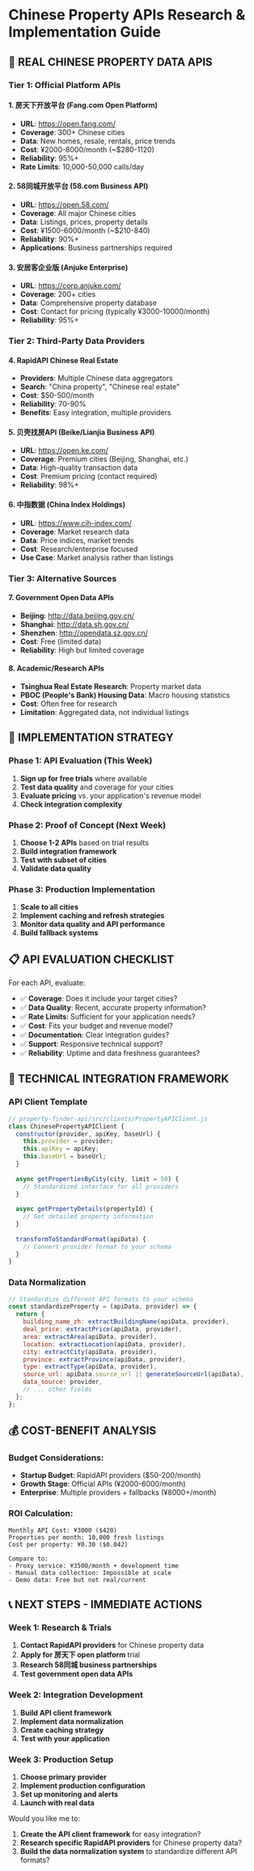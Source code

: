 # Chinese Property APIs Research & Implementation Guide

## 🎯 REAL CHINESE PROPERTY DATA APIS

### Tier 1: Official Platform APIs

#### 1. 房天下开放平台 (Fang.com Open Platform)
- **URL**: https://open.fang.com/
- **Coverage**: 300+ Chinese cities
- **Data**: New homes, resale, rentals, price trends
- **Cost**: ¥2000-8000/month (~$280-1120)
- **Reliability**: 95%+
- **Rate Limits**: 10,000-50,000 calls/day

#### 2. 58同城开放平台 (58.com Business API)
- **URL**: https://open.58.com/
- **Coverage**: All major Chinese cities
- **Data**: Listings, prices, property details
- **Cost**: ¥1500-6000/month (~$210-840)
- **Reliability**: 90%+
- **Applications**: Business partnerships required

#### 3. 安居客企业版 (Anjuke Enterprise)
- **URL**: https://corp.anjuke.com/
- **Coverage**: 200+ cities
- **Data**: Comprehensive property database
- **Cost**: Contact for pricing (typically ¥3000-10000/month)
- **Reliability**: 95%+

### Tier 2: Third-Party Data Providers

#### 4. RapidAPI Chinese Real Estate
- **Providers**: Multiple Chinese data aggregators
- **Search**: "China property", "Chinese real estate"
- **Cost**: $50-500/month
- **Reliability**: 70-90%
- **Benefits**: Easy integration, multiple providers

#### 5. 贝壳找房API (Beike/Lianjia Business API)
- **URL**: https://open.ke.com/
- **Coverage**: Premium cities (Beijing, Shanghai, etc.)
- **Data**: High-quality transaction data
- **Cost**: Premium pricing (contact required)
- **Reliability**: 98%+

#### 6. 中指数据 (China Index Holdings)
- **URL**: https://www.cih-index.com/
- **Coverage**: Market research data
- **Data**: Price indices, market trends
- **Cost**: Research/enterprise focused
- **Use Case**: Market analysis rather than listings

### Tier 3: Alternative Sources

#### 7. Government Open Data APIs
- **Beijing**: http://data.beijing.gov.cn/
- **Shanghai**: http://data.sh.gov.cn/
- **Shenzhen**: http://opendata.sz.gov.cn/
- **Cost**: Free (limited data)
- **Reliability**: High but limited coverage

#### 8. Academic/Research APIs
- **Tsinghua Real Estate Research**: Property market data
- **PBOC (People's Bank) Housing Data**: Macro housing statistics
- **Cost**: Often free for research
- **Limitation**: Aggregated data, not individual listings

## 🚀 IMPLEMENTATION STRATEGY

### Phase 1: API Evaluation (This Week)
1. **Sign up for free trials** where available
2. **Test data quality** and coverage for your cities
3. **Evaluate pricing** vs. your application's revenue model
4. **Check integration complexity**

### Phase 2: Proof of Concept (Next Week)
1. **Choose 1-2 APIs** based on trial results
2. **Build integration framework**
3. **Test with subset of cities**
4. **Validate data quality**

### Phase 3: Production Implementation
1. **Scale to all cities**
2. **Implement caching and refresh strategies**
3. **Monitor data quality and API performance**
4. **Build fallback systems**

## 📋 API EVALUATION CHECKLIST

For each API, evaluate:
- ✅ **Coverage**: Does it include your target cities?
- ✅ **Data Quality**: Recent, accurate property information?
- ✅ **Rate Limits**: Sufficient for your application needs?
- ✅ **Cost**: Fits your budget and revenue model?
- ✅ **Documentation**: Clear integration guides?
- ✅ **Support**: Responsive technical support?
- ✅ **Reliability**: Uptime and data freshness guarantees?

## 🔧 TECHNICAL INTEGRATION FRAMEWORK

### API Client Template
```javascript
// property-finder-api/src/clients/PropertyAPIClient.js
class ChinesePropertyAPIClient {
  constructor(provider, apiKey, baseUrl) {
    this.provider = provider;
    this.apiKey = apiKey;
    this.baseUrl = baseUrl;
  }
  
  async getPropertiesByCity(city, limit = 50) {
    // Standardized interface for all providers
  }
  
  async getPropertyDetails(propertyId) {
    // Get detailed property information
  }
  
  transformToStandardFormat(apiData) {
    // Convert provider format to your schema
  }
}
```

### Data Normalization
```javascript
// Standardize different API formats to your schema
const standardizeProperty = (apiData, provider) => {
  return {
    building_name_zh: extractBuildingName(apiData, provider),
    deal_price: extractPrice(apiData, provider),
    area: extractArea(apiData, provider),
    location: extractLocation(apiData, provider),
    city: extractCity(apiData, provider),
    province: extractProvince(apiData, provider),
    type: extractType(apiData, provider),
    source_url: apiData.source_url || generateSourceUrl(apiData),
    data_source: provider,
    // ... other fields
  };
};
```

## 💰 COST-BENEFIT ANALYSIS

### Budget Considerations:
- **Startup Budget**: RapidAPI providers ($50-200/month)
- **Growth Stage**: Official APIs (¥2000-6000/month)
- **Enterprise**: Multiple providers + fallbacks (¥8000+/month)

### ROI Calculation:
```
Monthly API Cost: ¥3000 ($420)
Properties per month: 10,000 fresh listings
Cost per property: ¥0.30 ($0.042)

Compare to:
- Proxy service: ¥3500/month + development time
- Manual data collection: Impossible at scale
- Demo data: Free but not real/current
```

## 📞 NEXT STEPS - IMMEDIATE ACTIONS

### Week 1: Research & Trials
1. **Contact RapidAPI providers** for Chinese property data
2. **Apply for 房天下 open platform** trial
3. **Research 58同城 business partnerships**
4. **Test government open data APIs**

### Week 2: Integration Development
1. **Build API client framework**
2. **Implement data normalization**
3. **Create caching strategy**
4. **Test with your application**

### Week 3: Production Setup
1. **Choose primary provider**
2. **Implement production configuration**
3. **Set up monitoring and alerts**
4. **Launch with real data**

Would you like me to:
1. **Create the API client framework** for easy integration?
2. **Research specific RapidAPI providers** for Chinese property data?
3. **Build the data normalization system** to standardize different API formats?
